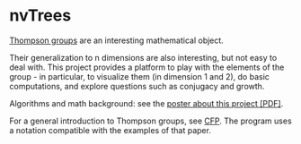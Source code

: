 # nvTrees
[Thompson groups](http://en.wikipedia.org/wiki/Thompson_groups) are an interesting mathematical object. 

Their generalization to n dimensions are also interesting, but not easy to deal with. This project provides a platform to play with the elements of the group - in particular, to visualize them (in dimension 1 and 2), do basic computations, and explore questions such as conjugacy and growth.

Algorithms and math background: see the
[poster about this project [PDF]](http://www.math.tamu.edu/~romwell/slides_posters/nvTrees_Paris_2015_Poster.pdf).

For a general introduction to Thompson groups, see [CFP](http://people.math.binghamton.edu/matt/thompson/cfp.pdf). 
The program uses a notation compatible with the examples of that paper.
